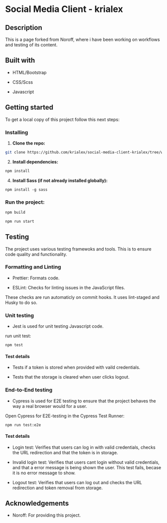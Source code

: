 # Social Media Client - krialex

## Description

This is a page forked from Noroff, where i have been working on workflows and testing of its content.

## Built with

- HTML/Bootstrap

- CSS/Scss

- Javascript

## Getting started

To get a local copy of this project follow this next steps:

### Installing

1. **Clone the repo:**

```bash
git clone https://github.com/krialex/social-media-client-krialex/tree/workflow
```

2. **Install dependencies:**

```bash
npm install
```

4. **Install Sass (if not already installed globally):**

```
npm install -g sass
```

### **Run the project:**

```bash
npm build
```

```bash
npm run start
```

## Testing

The project uses various testing framewoks and tools. This is to ensure code quality and functionality.

### Formatting and Linting

- Prettier: Formats code.

- ESLint: Checks for linting issues in the JavaScript files.

These checks are run automaticly on commit hooks. It uses lint-staged and Husky to do so.

### Unit testing

- Jest is used for unit testing Javascript code.

run unit test:

```bash
npm test
```

#### Test details

- Tests if a token is stored when provided with vaild credentials.

- Tests that the storage is cleared when user clicks logout.

### End-to-End testing

- Cypress is used for E2E testing to ensure that the project behaves the way a real browser would for a user.

Open Cypress for E2E-testing in the Cypress Test Runner:

```bash
npm run test:e2e
```

#### Test details

- Login test: Verifies that users can log in with valid credentials, checks the URL redirection and that the token is in storage.

- Invalid login test: Verifies that users cant login without valid credentials, and that a error message is being shown the user. This test fails, becase it is no error message to show.

- Logout test: Verifies that users can log out and checks the URL redirection and token removal from storage.

## Acknowledgements

- Noroff: For providing this project.
